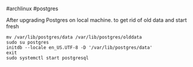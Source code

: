 #archlinux #postgres

After upgrading Postgres on local machine. to get rid of old data and start fresh 
```shell
mv /var/lib/postgres/data /var/lib/postgres/olddata
sudo su postgres
initdb --locale en_US.UTF-8 -D '/var/lib/postgres/data'
exit
sudo systemctl start postgresql
```